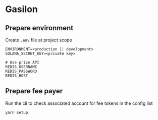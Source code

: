 # Gasilon

## Prepare environment

Create `.env` file at project scope

```
ENVIRONMENT=<production || development>
SOLANA_SECRET_KEY=<private key>

# Use price API
REDIS_USERNAME
REDIS_PASSWORD
REDIS_HOST
```

## Prepare fee payer

Run the cli to check associated account for fee tokens in the config list

```
yarn setup
```
